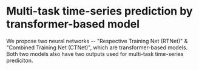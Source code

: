 # Multi-task time-series prediction by transformer-based model
We propose two neural networks -- "Respective Training Net (RTNet)" & "Combined Training Net (CTNet)", which are transformer-based models. Both two models also have two outputs used for multi-task time-series prediciton.
